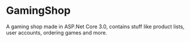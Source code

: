 # GamingShop
A gaming shop made in ASP.Net Core 3.0, contains stuff like product lists, user accounts, ordering games and more.
